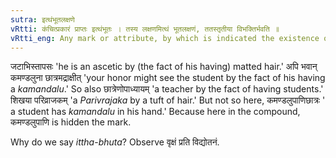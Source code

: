 ```yaml
---
sutra: इत्थंभूतलक्षणे
vRtti: कंचित्प्रकारं प्राप्तः इत्थंभूतः । तस्य लक्षणमित्थं भूतलक्षणं, ततस्तृतीया विभक्तिर्भवति ॥
vRtti_eng: Any mark or attribute, by which is indicated the existence of a particular state or condition, is put in the third case to express this relation.
---
```

जटाभिस्तापसः 'he is an ascetic by (the fact of his having) matted hair.' अपि भवान् कमण्डलुना छात्रमद्राक्षीत् 'your honor might see the student by the fact of his having a _kamandalu_.' So also छात्रेणोपाध्यायम् 'a teacher by the fact of having students.' शिखया परिव्राजकम् 'a _Parivrajaka_ by a tuft of hair.' But not so here, कमण्डलुपाणिछात्रः ' a student has _kamandalu_ in his hand.' Because here in the compound, कमण्डलुपाणि is hidden the mark.

Why do we say _ittha_-_bhuta_? Observe वृक्षं प्रति विद्योतनं.
